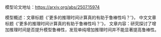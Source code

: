 模型论文地址：https://arxiv.org/abs/2507.15974

模型概述：文章标题《'更多的推理时间计算真的有助于鲁棒性吗？'》，
中文文章标题《'更多的推理时间计算真的有助于鲁棒性吗？'》，
文章内容：研究探讨了增加推理时间是否提升模型鲁棒性，发现单纯增加推理时间并不能显著提高鲁棒性。
